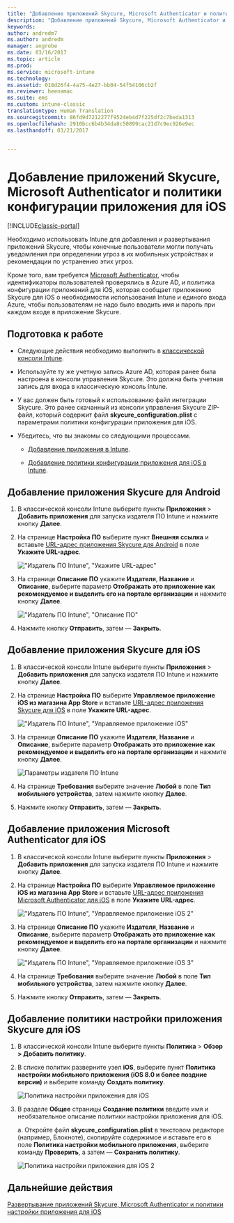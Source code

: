 ```yaml
---
title: "Добавление приложений Skycure, Microsoft Authenticator и политики конфигурации приложения для iOS | Документы Майкрософт"
description: "Добавление приложений Skycure, Microsoft Authenticator и политики конфигурации приложения для iOS в классической консоли Intune."
keywords: 
author: andredm7
ms.author: andredm
manager: angrobe
ms.date: 03/16/2017
ms.topic: article
ms.prod: 
ms.service: microsoft-intune
ms.technology: 
ms.assetid: 018d26f4-4a75-4e27-bb04-54f54106cb2f
ms.reviewer: heenamac
ms.suite: ems
ms.custom: intune-classic
translationtype: Human Translation
ms.sourcegitcommit: 86fd9d7212277f9524eb4d7f225df2c7beda1313
ms.openlocfilehash: 2910bcc6b4b34da8c50899cac21d7c9ec926e9ec
ms.lasthandoff: 03/21/2017


---
```


# <a name="add-skycure-apps-microsoft-authenticator-app-and-ios-configuration-policy"></a>Добавление приложений Skycure, Microsoft Authenticator и политики конфигурации приложения для iOS

[!INCLUDE[classic-portal](../includes/classic-portal.md)]

Необходимо использовать Intune для добавления и развертывания приложений Skycure, чтобы конечные пользователи могли получать уведомления при определении угроз в их мобильных устройствах и рекомендации по устранению этих угроз.

Кроме того, вам требуется [Microsoft Authenticator](https://docs.microsoft.com/azure/multi-factor-authentication/end-user/microsoft-authenticator-app-how-to), чтобы идентификаторы пользователей проверялись в Azure AD, и политика конфигурации приложений для iOS, которая сообщает приложению Skycure для iOS о необходимости использования Intune и единого входа Azure, чтобы пользователям не надо было вводить имя и пароль при каждом входе в приложение Skycure.

## <a name="before-you-begin"></a>Подготовка к работе

-   Следующие действия необходимо выполнить в [классической консоли Intune](https://manage.microsoft.com/).

-   Используйте ту же учетную запись Azure AD, которая ранее была настроена в консоли управления Skycure. Это должна быть учетная запись для входа в классическую консоль Intune.

-   У вас должен быть готовый к использованию файл интеграции Skycure. Это ранее скачанный из консоли управления Skycure ZIP-файл, который содержит файл **skycure\_configuration.plist** с параметрами политики конфигурации приложения для iOS.

-   Убедитесь, что вы знакомы со следующими процессами.

    -   [Добавление приложения в Intune](https://docs.microsoft.com/intune/deploy-use/add-apps).

    -   [Добавление политики конфигурации приложения для iOS в Intune](https://docs.microsoft.com/intune/deploy-use/configure-ios-apps-with-mobile-app-configuration-policies-in-microsoft-intune).

## <a name="to-add-the-skycure-app-for-android"></a>Добавление приложения Skycure для Android

1.  В классической консоли Intune выберите пункты **Приложения** &gt; **Добавить приложения** для запуска издателя ПО Intune и нажмите кнопку **Далее**.

2.  На странице **Настройка ПО** выберите пункт **Внешняя ссылка** и вставьте [URL-адрес приложения Skycure для Android](https://play.google.com/store/apps/details?id=com.skycure.skycure) в поле **Укажите URL-адрес**.

    !["Издатель ПО Intune", "Укажите URL-адрес"](../media/mtp/skycure-add-apps-1.png)

3.  На странице **Описание ПО** укажите **Издателя**, **Название** и **Описание**, выберите параметр **Отображать это приложение как рекомендуемое и выделить его на портале организации** и нажмите кнопку **Далее**.

    !["Издатель ПО Intune", "Описание ПО"](../media/mtp/skycure-add-apps-2.png)

4.  Нажмите кнопку **Отправить**, затем — **Закрыть**.

## <a name="to-add-the-skycure-app-for-ios"></a>Добавление приложения Skycure для iOS

1.  В классической консоли Intune выберите пункты **Приложения** &gt; **Добавить приложения** для запуска издателя ПО Intune и нажмите кнопку **Далее**.

2.  На странице **Настройка ПО** выберите **Управляемое приложение iOS из магазина App Store** и вставьте [URL-адрес приложения Skycure для iOS](https://itunes.apple.com/us/app/skycure/id695620821?mt=8) в поле **Укажите URL-адрес**.

    !["Издатель ПО Intune", "Управляемое приложение iOS"](../media/mtp/skycure-add-apps-3.png)

3.  На странице **Описание ПО** укажите **Издателя**, **Название** и **Описание**, выберите параметр **Отображать это приложение как рекомендуемое и выделить его на портале организации** и нажмите кнопку **Далее**.

    ![Параметры издателя ПО Intune](../media/mtp/skycure-add-apps-4.png)

4.  На странице **Требования** выберите значение **Любой** в поле **Тип мобильного устройства**, затем нажмите кнопку **Далее**.

5.  Нажмите кнопку **Отправить**, затем — **Закрыть**.

## <a name="to-add-the-microsoft-authenticator-app-for-ios"></a>Добавление приложения Microsoft Authenticator для iOS

1.  В классической консоли Intune выберите пункты **Приложения** &gt; **Добавить приложения** для запуска издателя ПО Intune и нажмите кнопку **Далее**.

2.  На странице **Настройка ПО** выберите **Управляемое приложение iOS из магазина App Store** и вставьте [URL-адрес приложения Microsoft Authenticator для iOS](https://itunes.apple.com/us/app/microsoft-authenticator/id983156458?mt=8) в поле **Укажите URL-адрес**.

    !["Издатель ПО Intune", "Управляемое приложение iOS 2"](../media/mtp/skycure-add-apps-5.png)

3.  На странице **Описание ПО** укажите **Издателя**, **Название** и **Описание**, выберите параметр **Отображать это приложение как рекомендуемое и выделить его на портале организации** и нажмите кнопку **Далее**.

    !["Издатель ПО Intune", "Управляемое приложение iOS 3"](../media/mtp/skycure-add-apps-6.png)

4.  На странице **Требования** выберите значение **Любой** в поле **Тип мобильного устройства**, затем нажмите кнопку **Далее**.

5.  Нажмите кнопку **Отправить**, затем — **Закрыть**.

## <a name="to-add-the-skycure-ios-app-configuration-policy"></a>Добавление политики настройки приложения Skycure для iOS

1.  В классической консоли Intune выберите пункты **Политика** &gt; **Обзор &gt; Добавить политику**.

2.  В списке политик разверните узел **iOS**, выберите пункт **Политика настройки мобильного приложения (iOS 8.0 и более поздние версии)** и выберите команду **Создать политику**.

    ![Политика настройки приложения для iOS](../media/mtp/skycure-add-apps-7.png)

3.  В разделе **Общее** страницы **Создание политики** введите имя и необязательное описание политики настройки приложения для iOS.

    а.  Откройте файл **skycure\_configuration.plist** в текстовом редакторе (например, Блокноте), скопируйте содержимое и вставьте его в поле **Политика настройки мобильного приложения**, выберите команду **Проверить**, а затем — **Сохранить политику**.

       ![Политика настройки приложения для iOS 2](../media/mtp/skycure-add-apps-8.png)

## <a name="next-steps"></a>Дальнейшие действия

[Развертывание приложений Skycure, Microsoft Authenticator и политики настройки приложения для iOS](https://docs.microsoft.com/intune/deploy-use/deploy-skycure-apps-microsoft-authenticator-app-and-ios-app-configuration-policy)

